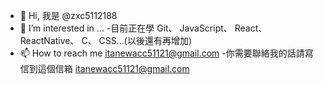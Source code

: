 - 👋 Hi, 我是 @zxc5112188
- 👀 I’m interested in ...
-目前正在學 Git、 JavaScript、 React、 ReactNative、 C、 CSS...(以後還有再增加)
- 📫 How to reach me itanewacc51121@gmail.com
-你需要聯絡我的話請寫信到這個信箱 itanewacc51121@gmail.com

<!---
zxc5112188/zxc5112188 is a ✨ special ✨ repository because its `README.md` (this file) appears on your GitHub profile.
You can click the Preview link to take a look at your changes.
--->
